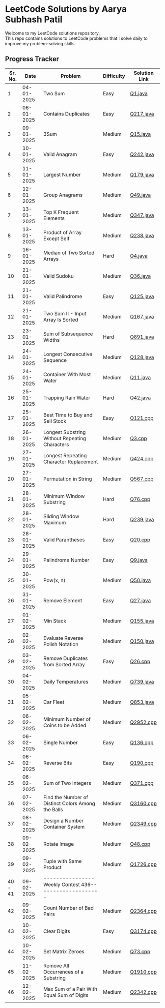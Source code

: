 # LeetCode Solutions by Aarya Subhash Patil

Welcome to my LeetCode solutions repository.  
This repo contains solutions to LeetCode problems that I solve daily to improve my problem-solving skills.


## Progress Tracker

Sr. No. | Date       | Problem                                              | Difficulty | Solution Link                   |
--------|------------|------------------------------------------------------|------------|---------------------------------|
1       | 04-01-2025 | Two Sum                                              | Easy       | [Q1.java](./Easy/Q1.java)       |
2       | 06-01-2025 | Contains Duplicates                                  | Easy       | [Q217.java](./Easy/Q217.java)   |
3       | 09-01-2025 | 3Sum                                                 | Medium     | [Q15.java](./Medium/Q15.java)   |
4       | 10-01-2025 | Valid Anagram                                        | Easy       | [Q242.java](./Easy/Q242.java)   |
5       | 11-01-2025 | Largest Number                                       | Medium     | [Q179.java](./Medium/Q179.java) |
6       | 12-01-2025 | Group Anagrams                                       | Medium     | [Q49.java](./Medium/Q49.java)   |
7       | 13-01-2025 | Top K Frequent Elements                              | Medium     | [Q347.java](./Medium/Q347.java) |
8       | 13-01-2025 | Product of Array Except Self                         | Medium     | [Q238.java](./Medium/Q238.java) |
9       | 16-01-2025 | Median of Two Sorted Arrays                          | Hard       | [Q4.java](./Hard/Q4.java)       |
10      | 21-01-2025 | Vaild Sudoku                                         | Medium     | [Q36.java](./Medium/Q36.java)   |
11      | 21-01-2025 | Valid Palindrome                                     | Easy       | [Q125.java](./Easy/Q125.java)   |
12      | 21-01-2025 | Two Sum II - Input Array Is Sorted                   | Medium     | [Q167.java](./Medium/Q167.java) |
13      | 23-01-2025 | Sum of Subsequence Widths                            | Hard       | [Q891.java](./Hard/Q891.java)   |
14      | 24-01-2025 | Longest Consecutive Sequence                         | Medium     | [Q128.java](./Medium/Q128.java) |
15      | 24-01-2025 | Container With Most Water                            | Medium     | [Q11.java](./Medium/Q11.java)   |
16      | 25-01-2025 | Trapping Rain Water                                  | Hard       | [Q42.java](./Hard/Q42.java)     | 
17      | 25-01-2025 | Best Time to Buy and Sell Stock                      | Easy       | [Q121.cpp](./Easy/Q121.cpp)     |
18      | 26-01-2025 | Longest Substring Without Repeating Characters       | Medium     | [Q3.cpp](./Medium/Q3.cpp)       |
19      | 27-01-2025 | Longest Repeating Character Replacement              | Medium     | [Q424.cpp](./Medium/Q424.cpp)   |
20      | 27-01-2025 | Permutation in String                                | Medium     | [Q567.cpp](./Medium/Q567.cpp)   |
21      | 28-01-2025 | Minimum Window Substring                             | Hard       | [Q76.cpp](./Hard/Q76.cpp)       |
22      | 28-01-2025 | Sliding Window Maximum                               | Hard       | [Q239.java](./Hard/Q239.java)   |
23      | 28-01-2025 | Valid Parantheses                                    | Easy       | [Q20.cpp](./Easy/Q20.cpp)       |
24      | 29-01-2025 | Palindrome Number                                    | Easy       | [Q9.java](./Easy/Q9.java)       |
25      | 30-01-2025 | Pow(x, n)                                            | Medium     | [Q50.java](./Medium/Q50.java)   |
26      | 31-01-2025 | Remove Element                                       | Easy       | [Q27.java](./Easy/Q27.java)     |
27      | 01-02-2025 | Min Stack                                            | Medium     | [Q155.java](./Medium/Q155.java) |
28      | 02-02-2025 | Evaluate Reverse Polish Notation                     | Medium     | [Q150.java](./Medium/Q150.java) |
29      | 03-02-2025 | Remove Duplicates from Sorted Array                  | Easy       | [Q26.cpp](./Easy/Q26.cpp)       |
30      | 04-02-2025 | Daily Temperatures                                   | Medium     | [Q739.java](./Medium/Q739.java) |
31      | 05-02-2025 | Car Fleet                                            | Medium     | [Q853.java](./Medium/Q853.java) |
32      | 06-02-2025 | Minimum Number of Coins to be Added                  | Medium     | [Q2952.cpp](./Medium/Q2952.cpp) |
33      | 06-02-2025 | Single Number                                        | Easy       | [Q136.cpp](./Easy/Q136.cpp)     |
34      | 06-02-2025 | Reverse Bits                                         | Easy       | [Q190.cpp](./Easy/Q190.cpp)     |
35      | 06-02-2025 | Sum of Two Integers                                  | Medium     | [Q371.cpp](./Medium/Q371.cpp)   |
36      | 07-02-2025 | Find the Number of Distinct Colors Among the Balls   | Medium     | [Q3160.cpp](./Medium/Q3160.cpp) |
37      | 08-02-2025 | Design a Number Container System                     | Medium     | [Q2349.cpp](./Medium/Q2349.cpp) |
38      | 09-02-2025 | Rotate Image                                         | Medium     | [Q48.cpp](./Medium/Q48.cpp)     |
39      | 09-02-2025 | Tuple with Same Product                              | Medium     | [Q1726.cpp](./Medium/Q1726.cpp) |
40 - 41 | 09-02-2025 |----------------Weekly Contest 436--------------------|            |                                 |
42      | 09-02-2025 | Count Number of Bad Pairs                            | Medium     | [Q2364.cpp](./Medium/Q2364.cpp) |
43      | 10-02-2025 | Clear Digits                                         | Easy       | [Q3174.cpp](./Easy/Q3174.cpp)   |
44      | 10-02-2025 | Set Matrix Zeroes                                    | Medium     | [Q73.cpp](./Medium/Q73.cpp)     |
45      | 11-02-2025 | Remove All Occurrences of a Substring                | Medium     | [Q1910.cpp](./Medium/Q1910.cpp) |
46      | 12-02-2025 | Max Sum of a Pair With Equal Sum of Digits           | Medium     | [Q2342.cpp](./Medium/Q2342.cpp) |
